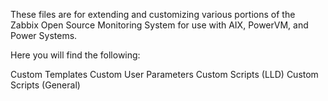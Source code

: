 These files are for extending and customizing various portions of the Zabbix Open Source Monitoring System for use with AIX, PowerVM, and Power Systems.

Here you will find the following:

Custom Templates
Custom User Parameters
Custom Scripts (LLD)
Custom Scripts (General)

